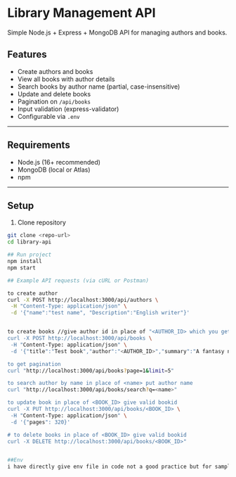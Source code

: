 # Library Management API

Simple Node.js + Express + MongoDB API for managing authors and books.

## Features
- Create authors and books
- View all books with author details
- Search books by author name (partial, case-insensitive)
- Update and delete books
- Pagination on `/api/books`
- Input validation (express-validator)
- Configurable via `.env`

---

## Requirements
- Node.js (16+ recommended)
- MongoDB (local or Atlas)
- npm

---

## Setup

1. Clone repository
```bash
git clone <repo-url>
cd library-api

## Run project
npm install
npm start

## Example API requests (via cURL or Postman)

to create author
curl -X POST http://localhost:3000/api/authors \
 -H "Content-Type: application/json" \
 -d '{"name":"test name", "Description":"English writer"}'


to create books //give author id in place of "<AUTHOR_ID> which you get after creating author from previous curl or any valid authorid if you created any author
curl -X POST http://localhost:3000/api/books \
 -H "Content-Type: application/json" \
 -d '{"title":"Test book","author":"<AUTHOR_ID>","summary":"A fantasy novel","publishedDate":"1937-09-21","pages":310}'

to get pagination
curl "http://localhost:3000/api/books?page=1&limit=5"

to search author by name in place of <name> put author name 
curl "http://localhost:3000/api/books/search?q=<name>"

to update book in place of <BOOK_ID> give valid bookid
curl -X PUT http://localhost:3000/api/books/<BOOK_ID> \
 -H "Content-Type: application/json" \
 -d '{"pages": 320}'

# to delete books in place of <BOOK_ID> give valid bookid
curl -X DELETE http://localhost:3000/api/books/<BOOK_ID>"


##Env
i have directly give env file in code not a good practice but for sample i have put it so that you can directly use it





